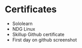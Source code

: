 #   Certificates
  * Sololearn
  * NDG Linux
  * Skillup Github certificate
  * First day on github screenshot
